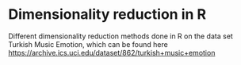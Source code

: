 # Dimensionality reduction in R

Different dimensionality reduction methods done in R on the data set Turkish Music Emotion, which can be found here https://archive.ics.uci.edu/dataset/862/turkish+music+emotion
